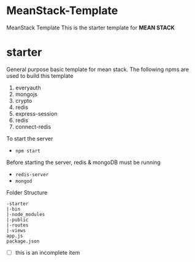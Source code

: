 # MeanStack-Template
MeanStack Template
This is the starter template for **MEAN STACK**

# starter
General purpose basic template for mean stack. The following npms are used to build this template

1. everyauth
2. mongojs
3. crypto
4. redis
5. express-session
6. redis
7. connect-redis

To start the server
* `npm start`

Before starting the server, redis & mongoDB must be running
* `redis-server`
* `mongod`

Folder Structure
```
-starter
|-bin
|-node_modules
|-public
|-routes
|-views
app.js
package.json
```
- [ ] this is an incomplete item
